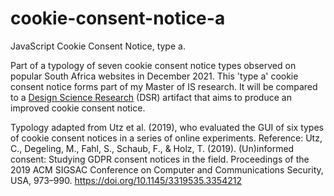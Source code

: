 # cookie-consent-notice-a
JavaScript Cookie Consent Notice, type a. 

Part of a typology of seven cookie consent notice types observed on popular South Africa websites in December 2021. This 'type a' cookie consent notice forms part of my Master of IS research. It will be compared to a [Design Science Research](http://www.desrist.org/desrist/content/design-science-research-in-information-systems.pdf) (DSR) artifact that aims to produce an improved cookie consent notice.

Typology adapted from Utz et al. (2019), who evaluated the GUI of six types of cookie consent notices in a series of online experiments.
Reference: Utz, C., Degeling, M., Fahl, S., Schaub, F., & Holz, T. (2019). (Un)informed consent: Studying GDPR consent notices in the field. Proceedings of the 2019 ACM SIGSAC Conference on Computer and Communications Security, USA, 973–990. https://doi.org/10.1145/3319535.3354212
